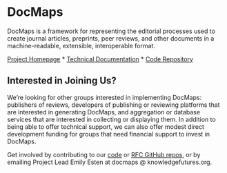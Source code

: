 # DocMaps

DocMaps is a framework for representing the editorial processes used to create journal articles, preprints, peer reviews, and other documents in a machine-readable, extensible, interoperable format.

[Project Homepage](https://docmaps.knowledgefutures.org/) * [Technical Documentation](https://docmaps-project.github.io/docmaps/) * [Code Repository](https://github.com/docmaps-project/docmaps)

## Interested in Joining Us?

We’re looking for other groups interested in implementing DocMaps: publishers of reviews, developers of publishing or reviewing platforms that are interested in generating DocMaps, and aggregation or database services that are interested in collecting or displaying them. In addition to being able to offer technical support, we can also offer modest direct development funding for groups that need financial support to invest in DocMaps.

Get involved by contributing to our [code](https://github.com/Docmaps-Project/docmaps) or [RFC GitHub repos](https://github.com/Docmaps-Project/rfcs), or by emailing Project Lead Emily Esten at docmaps @ knowledgefutures.org.
